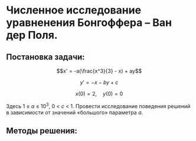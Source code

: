# Численное исследование уравненения Бонгоффера – Ван дер Поля.

## Постановка задачи:

$$x' = -a(\frac{x^3}{3} - x) + ay$$

$$y' = -x - by + c$$

$$x(0) = 2,\quad y(0) = 0$$

Здесь 1 $\leq$ _a_ $\leq$ $10^3$, 0 < _c_ < 1.
Провести исследование поведения решений в зависимости от значений «большого» параметра _a_.

## Методы решения:
